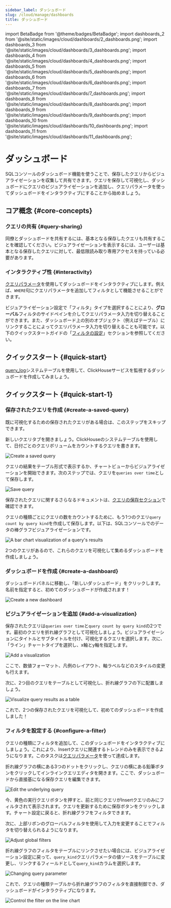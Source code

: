 ```yaml
---
sidebar_label: ダッシュボード
slug: /cloud/manage/dashboards
title: ダッシュボード
---
```


import BetaBadge from '@theme/badges/BetaBadge';
import dashboards_2 from '@site/static/images/cloud/dashboards/2_dashboards.png';
import dashboards_3 from '@site/static/images/cloud/dashboards/3_dashboards.png';
import dashboards_4 from '@site/static/images/cloud/dashboards/4_dashboards.png';
import dashboards_5 from '@site/static/images/cloud/dashboards/5_dashboards.png';
import dashboards_6 from '@site/static/images/cloud/dashboards/6_dashboards.png';
import dashboards_7 from '@site/static/images/cloud/dashboards/7_dashboards.png';
import dashboards_8 from '@site/static/images/cloud/dashboards/8_dashboards.png';
import dashboards_9 from '@site/static/images/cloud/dashboards/9_dashboards.png';
import dashboards_10 from '@site/static/images/cloud/dashboards/10_dashboards.png';
import dashboards_11 from '@site/static/images/cloud/dashboards/11_dashboards.png';


# ダッシュボード

<BetaBadge />

SQLコンソールのダッシュボード機能を使うことで、保存したクエリからビジュアライゼーションを収集して共有できます。クエリを保存して可視化し、ダッシュボードにクエリのビジュアライゼーションを追加し、クエリパラメータを使ってダッシュボードをインタラクティブにすることから始めましょう。

## コア概念 {#core-concepts}

### クエリの共有 {#query-sharing}

同僚とダッシュボードを共有するには、基本となる保存したクエリも共有することを確認してください。ビジュアライゼーションを表示するには、ユーザーは基本となる保存したクエリに対して、最低限読み取り専用アクセスを持っている必要があります。

### インタラクティブ性 {#interactivity}

[クエリパラメータ](/sql-reference/syntax#defining-and-using-query-parameters)を使用してダッシュボードをインタラクティブにします。例えば、`WHERE`句にクエリパラメータを追加してフィルタとして機能させることができます。

ビジュアライゼーション設定で「フィルタ」タイプを選択することにより、**グローバル**フィルタのサイドペインを介してクエリパラメータ入力を切り替えることができます。また、ダッシュボード上の別のオブジェクト（例えばテーブル）にリンクすることによってクエリパラメータ入力を切り替えることも可能です。以下のクイックスタートガイドの「[フィルタの設定](/cloud/manage/dashboards#configure-a-filter)」セクションを参照してください。

## クイックスタート {#quick-start}

[query_log](/operations/system-tables/query_log)システムテーブルを使用して、ClickHouseサービスを監視するダッシュボードを作成してみましょう。

## クイックスタート {#quick-start-1}

### 保存されたクエリを作成 {#create-a-saved-query}

既に可視化するための保存されたクエリがある場合は、このステップをスキップできます。

新しいクエリタブを開きましょう。ClickHouseのシステムテーブルを使用して、日付ごとのクエリボリュームをカウントするクエリを書きます。

<img src={dashboards_2} alt="Create a saved query"/>

クエリの結果をテーブル形式で表示するか、チャートビューからビジュアライゼーションを開始できます。次のステップでは、クエリを`queries over time`として保存します。

<img src={dashboards_3} alt="Save query"/>

保存されたクエリに関するさらなるドキュメントは、[クエリの保存セクション](/cloud/get-started/sql-console#saving-a-query)で確認できます。

クエリの種類ごとにクエリの数をカウントするために、もう1つのクエリ`query count by query kind`を作成して保存します。以下は、SQLコンソールでのデータの棒グラフビジュアライゼーションです。

<img src={dashboards_4} alt="A bar chart visualization of a query's results"/>

2つのクエリがあるので、これらのクエリを可視化して集めるダッシュボードを作成しましょう。

### ダッシュボードを作成 {#create-a-dashboard}

ダッシュボードパネルに移動し、「新しいダッシュボード」をクリックします。名前を指定すると、初めてのダッシュボードが作成されます！

<img src={dashboards_5} alt="Create a new dashboard"/>

### ビジュアライゼーションを追加 {#add-a-visualization}

保存されたクエリは`queries over time`と`query count by query kind`の2つです。最初のクエリを折れ線グラフとして可視化しましょう。ビジュアライゼーションにタイトルとサブタイトルを付け、可視化するクエリを選択します。次に、「ライン」チャートタイプを選択し、x軸とy軸を指定します。

<img src={dashboards_6} alt="Add a visualization"/>

ここで、数値フォーマット、凡例のレイアウト、軸ラベルなどのスタイルの変更も行えます。

次に、2つ目のクエリをテーブルとして可視化し、折れ線グラフの下に配置しましょう。

<img src={dashboards_7} alt="Visualize query results as a table"/>

これで、2つの保存されたクエリを可視化して、初めてのダッシュボードを作成しました！

### フィルタを設定する {#configure-a-filter}

クエリの種類にフィルタを追加して、このダッシュボードをインタラクティブにしましょう。これにより、Insertクエリに関連するトレンドのみを表示できるようになります。このタスクは[クエリパラメータ](/sql-reference/syntax#defining-and-using-query-parameters)を使って達成します。

折れ線グラフの横にある3つのドットをクリックし、クエリの横にある鉛筆ボタンをクリックしてインラインクエリエディタを開きます。ここで、ダッシュボードから直接基になる保存クエリを編集できます。

<img src={dashboards_8} alt="Edit the underlying query"/>

今、黄色の実行クエリボタンを押すと、前と同じクエリがInsertクエリのみにフィルタされて表示されます。クエリを更新するために保存ボタンをクリックします。チャート設定に戻ると、折れ線グラフをフィルタできます。

次に、上部リボンのグローバルフィルタを使用して入力を変更することでフィルタを切り替えられるようになります。

<img src={dashboards_9} alt="Adjust global filters"/>

折れ線グラフのフィルタをテーブルにリンクさせたい場合には、ビジュアライゼーション設定に戻って、`query_kind`クエリパラメータの値ソースをテーブルに変更し、リンクするフィールドとして`query_kind`カラムを選択します。 

<img src={dashboards_10} alt="Changing query parameter"/>

これで、クエリの種類テーブルから折れ線グラフのフィルタを直接制御でき、ダッシュボードがインタラクティブになります。

<img src={dashboards_11} alt="Control the filter on the line chart"/>
